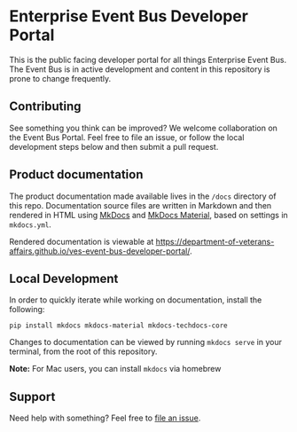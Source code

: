 # Enterprise Event Bus Developer Portal
This is the public facing developer portal for all things Enterprise Event Bus. The Event Bus is in active development and content in this repository is prone to change frequently. 

## Contributing
See something you think can be improved? We welcome collaboration on the Event Bus Portal. Feel free to file an issue, or follow the local development steps below and then submit a pull request. 

## Product documentation
The product documentation made available lives in the `/docs` directory of this repo. Documentation source files are written in Markdown and then rendered in HTML using [MkDocs](https://github.com/mkdocs/mkdocs) and [MkDocs Material](https://squidfunk.github.io/mkdocs-material/), based on settings in `mkdocs.yml`. 

Rendered documentation is viewable at https://department-of-veterans-affairs.github.io/ves-event-bus-developer-portal/.

## Local Development
In order to quickly iterate while working on documentation, install the following:

`pip install mkdocs mkdocs-material mkdocs-techdocs-core`

Changes to documentation can be viewed by running `mkdocs serve` in your terminal, from the root of this repository. 

**Note:** For Mac users, you can install `mkdocs` via homebrew

## Support
Need help with something? Feel free to [file an issue](https://github.com/department-of-veterans-affairs/ves-event-bus-developer-portal/issues). 
